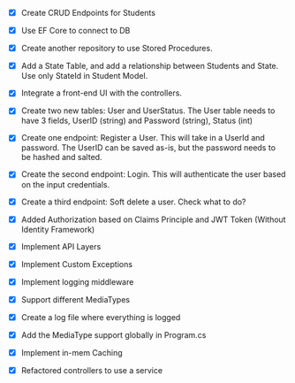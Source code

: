 - [x] Create CRUD Endpoints for Students
- [x] Use EF Core to connect to DB
- [x] Create another repository to use Stored Procedures.

- [x] Add a State Table, and add a relationship between Students and State. Use only StateId in Student Model.

- [x] Integrate a front-end UI with the controllers.

- [x] Create two new tables: User and UserStatus. The User table needs to have 3 fields, UserID (string) and Password (string), Status (int)
- [x] Create one endpoint: Register a User. This will take in a UserId and password. The UserID can be saved as-is, but the password needs to be hashed and salted.
- [x] Create the second endpoint: Login. This will authenticate the user based on the input credentials.
- [x] Create a third endpoint: Soft delete a user. Check what to do?

- [x] Added Authorization based on Claims Principle and JWT Token (Without Identity Framework)

- [x] Implement API Layers
- [x] Implement Custom Exceptions
- [x] Implement logging middleware
- [x] Support different MediaTypes

- [x] Create a log file where everything is logged
- [x] Add the MediaType support globally in Program.cs

- [x] Implement in-mem Caching
- [x] Refactored controllers to use a service

